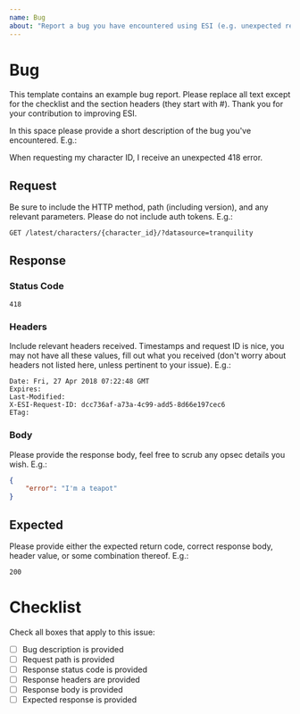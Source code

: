 ```yaml
---
name: Bug
about: "Report a bug you have encountered using ESI (e.g. unexpected responses). Note: `502` or `503` errors are not bugs. Retry your request again in the future."
---
```


# Bug

This template contains an example bug report. Please replace all text except for the checklist and the section headers (they start with \#). Thank you for your contribution to improving ESI.

In this space please provide a short description of the bug you've encountered. E.g.:

When requesting my character ID, I receive an unexpected 418 error.

## Request

Be sure to include the HTTP method, path (including version), and any relevant parameters. Please do not include auth tokens. E.g.:

`GET /latest/characters/{character_id}/?datasource=tranquility`

## Response

### Status Code

`418`

### Headers

Include relevant headers received. Timestamps and request ID is nice, you may not have all these values, fill out what you received (don't worry about headers not listed here, unless pertinent to your issue). E.g.:

```
Date: Fri, 27 Apr 2018 07:22:48 GMT
Expires:
Last-Modified:
X-ESI-Request-ID: dcc736af-a73a-4c99-add5-8d66e197cec6
ETag:
```

### Body

Please provide the response body, feel free to scrub any opsec details you wish. E.g.:

```json
{
    "error": "I'm a teapot"
}
```

## Expected

Please provide either the expected return code, correct response body, header value, or some combination thereof. E.g.:

`200`


# Checklist

Check all boxes that apply to this issue:

- [ ] Bug description is provided
- [ ] Request path is provided
- [ ] Response status code is provided
- [ ] Response headers are provided
- [ ] Response body is provided
- [ ] Expected response is provided
